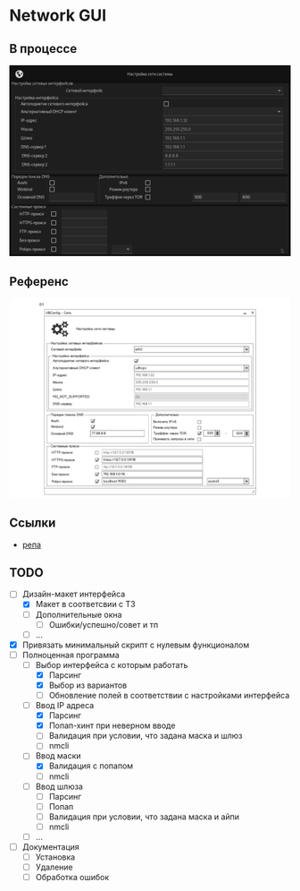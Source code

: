 # Network GUI

## В процессе

![В процессе](image.png)

## Референс

![Референс](ubl-settings-network_page_1.jpg)

## Ссылки

- [репа](https://gitea.ublinux.ru/Artwork_Applications/design-ubl-settings-apps/src/branch/master/ubl-settings-network)

## TODO

- [ ] Дизайн-макет интерфейса
    - [x] Макет в соответсвии с ТЗ
    - [ ] Дополнительные окна
        - [ ] Ошибки/успешно/совет и тп
    - [ ] ...
- [x] Привязать минимальный скрипт с нулевым функционалом
- [ ] Полноценная программа
    - [ ] Выбор интерфейса с которым работать
      - [x] Парсинг 
      - [x] Выбор из вариантов
      - [ ] Обновление полей в соответствии с настройками интерфейса
    - [ ] Ввод IP адреса
      - [x] Парсинг
      - [x] Попап-хинт при неверном вводе
      - [ ] Валидация при условии, что задана маска и шлюз
      - [ ] nmcli
    - [ ] Ввод маски
      - [x] Валидация с попапом
      - [ ] nmcli
    - [ ] Ввод шлюза
      - [ ] Парсинг
      - [ ] Попап
      - [ ] Валидация при условии, что задана маска и айпи
      - [ ] nmcli
    - [ ] ...
- [ ] Документация
    - [ ] Установка
    - [ ] Удаление
    - [ ] Обработка ошибок
